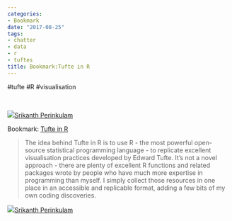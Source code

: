 ```yaml
---
categories:
- Bookmark
date: "2017-08-25"
tags:
- chatter
- data
- r
- tuftes
title: Bookmark:Tufte in R
---
```


#tufte #R #visualisation

 

![](images/cropped-cropped-SP01-550afdebv1_site_icon.png)[Srikanth Perinkulam](https://srikanthperinkulam.com)

Bookmark: [Tufte in R](http://motioninsocial.com/tufte/)

> The idea behind Tufte in R is to use R - the most powerful open-source statistical programming language - to replicate excellent visualisation practices developed by Edward Tufte. It’s not a novel approach - there are plenty of excellent R functions and related packages wrote by people who have much more expertise in programming than myself. I simply collect those resources in one place in an accessible and replicable format, adding a few bits of my own coding discoveries.

![](images/cropped-cropped-SP01-550afdebv1_site_icon.png)[Srikanth Perinkulam](https://srikanthperinkulam.com)
